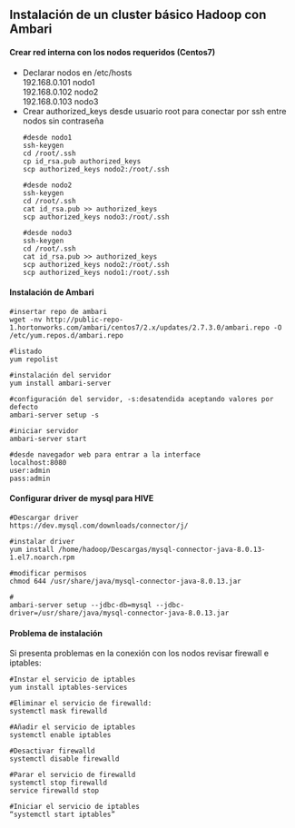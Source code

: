 ## Instalación de un cluster básico Hadoop con Ambari   

#### Crear red interna con los nodos requeridos (Centos7)  
  - Declarar nodos en /etc/hosts    
      192.168.0.101 nodo1  
      192.168.0.102 nodo2  
      192.168.0.103 nodo3  
  - Crear authorized_keys desde usuario root para conectar por ssh entre nodos sin contraseña  
      ```
      #desde nodo1
      ssh-keygen
      cd /root/.ssh
      cp id_rsa.pub authorized_keys
      scp authorized_keys nodo2:/root/.ssh
      
      #desde nodo2
      ssh-keygen
      cd /root/.ssh
      cat id_rsa.pub >> authorized_keys
      scp authorized_keys nodo3:/root/.ssh
      
      #desde nodo3
      ssh-keygen
      cd /root/.ssh
      cat id_rsa.pub >> authorized_keys
      scp authorized_keys nodo2:/root/.ssh
      scp authorized_keys nodo1:/root/.ssh
      
      ```
#### Instalación de Ambari  
```
#insertar repo de ambari
wget -nv http://public-repo-1.hortonworks.com/ambari/centos7/2.x/updates/2.7.3.0/ambari.repo -O /etc/yum.repos.d/ambari.repo

#listado
yum repolist

#instalación del servidor
yum install ambari-server

#configuración del servidor, -s:desatendida aceptando valores por defecto
ambari-server setup -s

#iniciar servidor
ambari-server start

#desde navegador web para entrar a la interface
localhost:8080
user:admin
pass:admin
```

#### Configurar driver de mysql para HIVE
```
#Descargar driver
https://dev.mysql.com/downloads/connector/j/

#instalar driver
yum install /home/hadoop/Descargas/mysql-connector-java-8.0.13-1.el7.noarch.rpm

#modificar permisos
chmod 644 /usr/share/java/mysql-connector-java-8.0.13.jar

#
ambari-server setup --jdbc-db=mysql --jdbc-driver=/usr/share/java/mysql-connector-java-8.0.13.jar
```
#### Problema de instalación  
Si presenta problemas en la conexión con los nodos revisar firewall e iptables: 

```
#Instar el servicio de iptables
yum install iptables-services

#Eliminar el servicio de firewalld:
systemctl mask firewalld

#Añadir el servicio de iptables
systemctl enable iptables

#Desactivar firewalld
systemctl disable firewalld

#Parar el servicio de firewalld
systemctl stop firewalld
service firewalld stop

#Iniciar el servicio de iptables
“systemctl start iptables”
```
      
      
